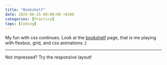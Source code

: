```yaml
---
title: "Bookshelf"
date: 2025-06-25 00:00:00 +0100
categories: [Practice]
tags: [Coding]
---
```

My fun with css continues. Look at the <a href="{% link _tabs/bookshelf.md %}">bookshelf</a>  page, that is me playing with flexbox, grid, and css animations :) 

<hr>

Not impressed? Try the responsive layout!

